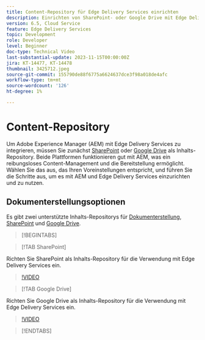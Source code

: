 ```yaml
---
title: Content-Repository für Edge Delivery Services einrichten
description: Einrichten von SharePoint- oder Google Drive mit Edge Delivery Services
version: 6.5, Cloud Service
feature: Edge Delivery Services
topic: Development
role: Developer
level: Beginner
doc-type: Technical Video
last-substantial-update: 2023-11-15T00:00:00Z
jira: KT-14477, KT-14478
thumbnail: 3425712.jpeg
source-git-commit: 155790de88f6775a6624637dce3f98a018de4afc
workflow-type: tm+mt
source-wordcount: '126'
ht-degree: 1%

---
```



# Content-Repository

Um Adobe Experience Manager (AEM) mit Edge Delivery Services zu integrieren, müssen Sie zunächst [SharePoint](#sharepoint) oder [Google Drive](#google-drive) als Inhalts-Repository. Beide Plattformen funktionieren gut mit AEM, was ein reibungsloses Content-Management und die Bereitstellung ermöglicht. Wählen Sie das aus, das Ihren Voreinstellungen entspricht, und führen Sie die Schritte aus, um es mit AEM und Edge Delivery Services einzurichten und zu nutzen.

## Dokumenterstellungsoptionen

Es gibt zwei unterstützte Inhalts-Repositorys für [Dokumenterstellung](../../document-authoring/set-up.md), [SharePoint](#sharepoint) und [Google Drive](#google-drive).

>[!BEGINTABS]

>[!TAB SharePoint]

Richten Sie SharePoint als Inhalts-Repository für die Verwendung mit Edge Delivery Services ein.

>[!VIDEO](https://video.tv.adobe.com/v/3425712/?learn=on)

>[!TAB Google Drive]

Richten Sie Google Drive als Inhalts-Repository für die Verwendung mit Edge Delivery Services ein.

>[!VIDEO](https://video.tv.adobe.com/v/3425711/?learn=on)

>[!ENDTABS]
